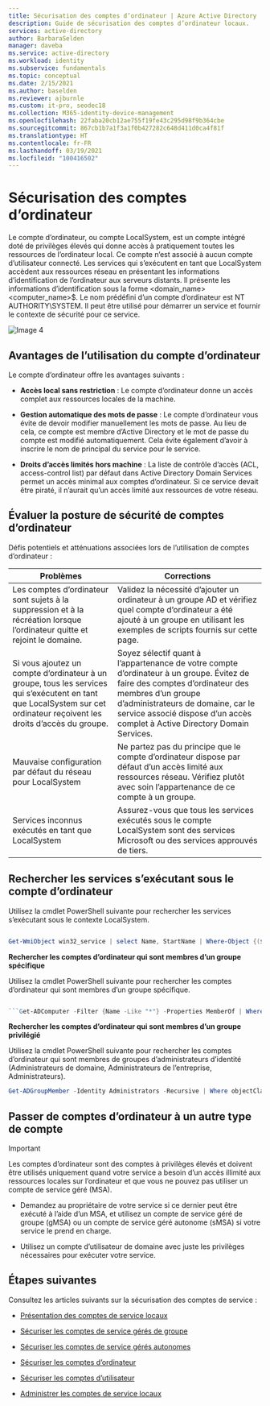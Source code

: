 ```yaml
---
title: Sécurisation des comptes d’ordinateur | Azure Active Directory
description: Guide de sécurisation des comptes d’ordinateur locaux.
services: active-directory
author: BarbaraSelden
manager: daveba
ms.service: active-directory
ms.workload: identity
ms.subservice: fundamentals
ms.topic: conceptual
ms.date: 2/15/2021
ms.author: baselden
ms.reviewer: ajburnle
ms.custom: it-pro, seodec18
ms.collection: M365-identity-device-management
ms.openlocfilehash: 22faba20cb12ae755f19fe43c295d98f9b364cbe
ms.sourcegitcommit: 867cb1b7a1f3a1f0b427282c648d411d0ca4f81f
ms.translationtype: HT
ms.contentlocale: fr-FR
ms.lasthandoff: 03/19/2021
ms.locfileid: "100416502"
---
```

# <a name="securing-computer-accounts"></a>Sécurisation des comptes d’ordinateur

Le compte d’ordinateur, ou compte LocalSystem, est un compte intégré doté de privilèges élevés qui donne accès à pratiquement toutes les ressources de l’ordinateur local. Ce compte n’est associé à aucun compte d’utilisateur connecté. Les services qui s’exécutent en tant que LocalSystem accèdent aux ressources réseau en présentant les informations d’identification de l’ordinateur aux serveurs distants. Il présente les informations d’identification sous la forme <domain_name>\<computer_name>$. Le nom prédéfini d’un compte d’ordinateur est NT AUTHORITY\SYSTEM. Il peut être utilisé pour démarrer un service et fournir le contexte de sécurité pour ce service.

![[Image 4](.\media\securing-service-accounts\secure-computer-accounts-image-1.png)](.\media\securing-service-accounts\secure-computer-accounts-image-1.png)

## <a name="benefits-of-using-the-computer-account"></a>Avantages de l’utilisation du compte d’ordinateur

Le compte d’ordinateur offre les avantages suivants :

* **Accès local sans restriction** : Le compte d’ordinateur donne un accès complet aux ressources locales de la machine.

* **Gestion automatique des mots de passe** : Le compte d’ordinateur vous évite de devoir modifier manuellement les mots de passe. Au lieu de cela, ce compte est membre d’Active Directory et le mot de passe du compte est modifié automatiquement. Cela évite également d’avoir à inscrire le nom de principal du service pour le service.

* **Droits d’accès limités hors machine** : La liste de contrôle d’accès (ACL, access-control list) par défaut dans Active Directory Domain Services permet un accès minimal aux comptes d’ordinateur. Si ce service devait être piraté, il n’aurait qu’un accès limité aux ressources de votre réseau.

## <a name="assess-security-posture-of-computer-accounts"></a>Évaluer la posture de sécurité de comptes d’ordinateur

Défis potentiels et atténuations associées lors de l’utilisation de comptes d’ordinateur : 

| Problèmes| Corrections |
| - | - |
| Les comptes d’ordinateur sont sujets à la suppression et à la récréation lorsque l’ordinateur quitte et rejoint le domaine.| Validez la nécessité d’ajouter un ordinateur à un groupe AD et vérifiez quel compte d’ordinateur a été ajouté à un groupe en utilisant les exemples de scripts fournis sur cette page.| 
| Si vous ajoutez un compte d’ordinateur à un groupe, tous les services qui s’exécutent en tant que LocalSystem sur cet ordinateur reçoivent les droits d’accès du groupe.| Soyez sélectif quant à l’appartenance de votre compte d’ordinateur à un groupe. Évitez de faire des comptes d’ordinateur des membres d’un groupe d’administrateurs de domaine, car le service associé dispose d’un accès complet à Active Directory Domain Services. |
| Mauvaise configuration par défaut du réseau pour LocalSystem| Ne partez pas du principe que le compte d’ordinateur dispose par défaut d’un accès limité aux ressources réseau. Vérifiez plutôt avec soin l’appartenance de ce compte à un groupe. |
| Services inconnus exécutés en tant que LocalSystem| Assurez-vous que tous les services exécutés sous le compte LocalSystem sont des services Microsoft ou des services approuvés de tiers. |


## <a name="find-services-running-under-the-computer-account"></a>Rechercher les services s’exécutant sous le compte d’ordinateur

Utilisez la cmdlet PowerShell suivante pour rechercher les services s’exécutant sous le contexte LocalSystem.

```powershell

Get-WmiObject win32_service | select Name, StartName | Where-Object {($_.StartName -eq "LocalSystem")}
```

**Rechercher les comptes d’ordinateur qui sont membres d’un groupe spécifique**

Utilisez la cmdlet PowerShell suivante pour rechercher les comptes d’ordinateur qui sont membres d’un groupe spécifique.

```powershell

```Get-ADComputer -Filter {Name -Like "*"} -Properties MemberOf | Where-Object {[STRING]$_.MemberOf -like "Your_Group_Name_here*"} | Select Name, MemberOf
```

**Rechercher les comptes d’ordinateur qui sont membres d’un groupe privilégié**

Utilisez la cmdlet PowerShell suivante pour rechercher les comptes d’ordinateur qui sont membres de groupes d’administrateurs d’identité (Administrateurs de domaine, Administrateurs de l’entreprise, Administrateurs).

```powershell
Get-ADGroupMember -Identity Administrators -Recursive | Where objectClass -eq "computer"
```
## <a name="move-from-computer-accounts"></a>Passer de comptes d’ordinateur à un autre type de compte

> [!IMPORTANT]
> Les comptes d’ordinateur sont des comptes à privilèges élevés et doivent être utilisés uniquement quand votre service a besoin d’un accès illimité aux ressources locales sur l’ordinateur et que vous ne pouvez pas utiliser un compte de service géré (MSA).

* Demandez au propriétaire de votre service si ce dernier peut être exécuté à l’aide d’un MSA, et utilisez un compte de service géré de groupe (gMSA) ou un compte de service géré autonome (sMSA) si votre service le prend en charge.

* Utilisez un compte d’utilisateur de domaine avec juste les privilèges nécessaires pour exécuter votre service.

## <a name="next-steps"></a>Étapes suivantes 

Consultez les articles suivants sur la sécurisation des comptes de service :

* [Présentation des comptes de service locaux](service-accounts-on-premises.md)

* [Sécuriser les comptes de service gérés de groupe](service-accounts-group-managed.md)

* [Sécuriser les comptes de service gérés autonomes](service-accounts-standalone-managed.md)

* [Sécuriser les comptes d’ordinateur](service-accounts-computer.md)

* [Sécuriser les comptes d’utilisateur](service-accounts-user-on-premises.md)

* [Administrer les comptes de service locaux](service-accounts-govern-on-premises.md)

 

 
